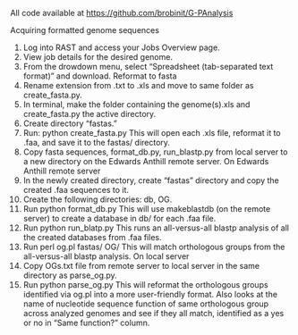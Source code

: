 All code available at https://github.com/brobinit/G-PAnalysis

Acquiring formatted genome sequences
1.	Log into RAST and access your Jobs Overview page. 
2.	View job details for the desired genome. 
3.	From the drowdown menu, select “Spreadsheet (tab-separated text format)” and download. 
Reformat to fasta
4.	Rename extension from .txt to .xls and move to same folder as create_fasta.py.
5.	In terminal, make the folder containing the genome(s).xls and create_fasta.py the active directory.
6.	Create directory “fastas.”
7.	Run:
python create_fasta.py
This will open each .xls file, reformat it to .faa, and save it to the fastas/ directory. 
8.	Copy fasta sequences, format_db.py, run_blastp.py from local server to a new directory on the Edwards Anthill remote server.
On Edwards Anthill remote server
9.	In the newly created directory, create “fastas” directory and copy the created .faa sequences to it.
10.	Create the following directories: db, OG.
11.	Run
python format_db.py
This will use makeblastdb (on the remote server) to create a database in db/ for each .faa file.
12.	Run
python run_blatp.py
This runs an all-versus-all blastp analysis of all the created databases from .faa files. 
13.	Run
perl og.pl fastas/ OG/
This will match orthologous groups from the all-versus-all blastp analysis. 
On local server
14.	Copy OGs.txt file from remote server to local server in the same directory as parse_og.py.
15.	Run
python parse_og.py
This will reformat the orthologous groups identified via og.pl into a more user-friendly format. Also looks at the name of nucleotide sequence function of same orthologous group across analyzed genomes and see if they all match, identified as a yes or no in “Same function?” column. 
